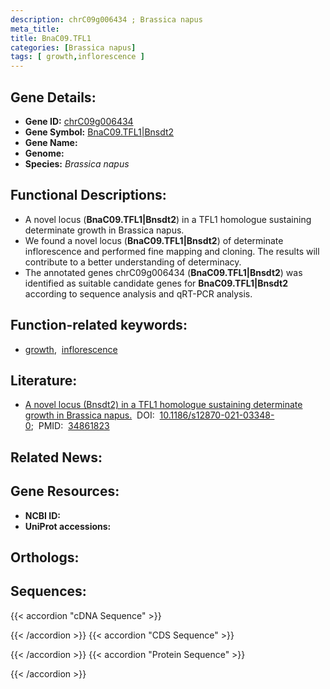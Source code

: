 ```yaml
---
description: chrC09g006434 ; Brassica napus
meta_title:
title: BnaC09.TFL1
categories: [Brassica napus]
tags: [ growth,inflorescence ]
---
```


## Gene Details:
- **Gene ID:** [chrC09g006434]()
- **Gene Symbol:** <u>BnaC09.TFL1|Bnsdt2</u>
- **Gene Name:** 
- **Genome:** []()
- **Species:** *Brassica napus*

## Functional Descriptions:
   - A novel locus (**BnaC09.TFL1|Bnsdt2**) in a TFL1 homologue sustaining determinate growth in Brassica napus.
   - We found a novel locus (**BnaC09.TFL1|Bnsdt2**) of determinate inflorescence and performed fine mapping and cloning. The results will contribute to a better understanding of determinacy.
   - The annotated genes chrC09g006434 (**BnaC09.TFL1|Bnsdt2**) was identified as suitable candidate genes for **BnaC09.TFL1|Bnsdt2** according to sequence analysis and qRT-PCR analysis.

## Function-related keywords:
   - [growth](/tags/growth/),&nbsp;&nbsp;[inflorescence](/tags/inflorescence/)

## Literature:
   - [A novel locus (Bnsdt2) in a TFL1 homologue sustaining determinate growth in Brassica napus.](https://doi.org/10.1186/s12870-021-03348-0)&nbsp;&nbsp;DOI:&nbsp;&nbsp;[10.1186/s12870-021-03348-0](https://doi.org/10.1186/s12870-021-03348-0);&nbsp;&nbsp;PMID:&nbsp;&nbsp;[34861823](https://pubmed.ncbi.nlm.nih.gov/34861823/)

## Related News:

## Gene Resources:
- **NCBI ID:**  [](https://www.ncbi.nlm.nih.gov/gene/?term=)
- **UniProt accessions:**  [](https://www.uniprot.org/uniprotkb//entry)

## Orthologs:

## Sequences:
{{< accordion "cDNA Sequence" >}}

{{< /accordion >}}
{{< accordion "CDS Sequence" >}}

{{< /accordion >}}
{{< accordion "Protein Sequence" >}}

{{< /accordion >}}
